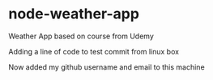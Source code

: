 # node-weather-app
Weather App based on course from Udemy

Adding a line of code to test commit from linux box

Now added my github username and email to this machine
